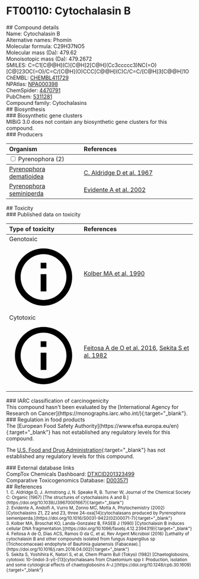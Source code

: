 
# FT00110: Cytochalasin B
<div class="molecule_image" style="float:left">
<img data-smiles= C=C1[C@@H](C)[C@H]2[C@H](CC3=CC=CC=C3)NC(=O)[C@]23OC(=O)/C=C/[C@H](O)CCC[C@@H](C)C/C=C/[C@H]3[C@@H]1O data-smiles-options="{ 'width': 350, 'height': 350 }" />
</div>
## Compound details
<div style="overflow:hidden">
Name: Cytochalasin B<br>
    Alternative names: Phomin<br>
Molecular formula: C29H37NO5<br>
Molecular mass (Da): 479.62<br>
Monoisotopic mass (Da): 479.2672<br>
<div class="break_all">
SMILES: C=C1[C@@H](C)[C@H]2[C@H](Cc3ccccc3)NC(=O)[C@]23OC(=O)/C=C/[C@H](O)CCC[C@@H](C)C/C=C/[C@H]3[C@@H]1O<br>
</div>
        ChEMBL: <a href=https://www.ebi.ac.uk/chembl/compound_report_card/CHEMBL411729 target="_blank">CHEMBL411729</a><br>
        NPAtlas: <a href=https://www.npatlas.org/explore/compounds/NPA000398 target="_blank">NPA000398</a><br>
        ChemSpider: <a href=https://www.chemspider.com/Chemical-Structure.4470791.html target="_blank">4470791</a><br>
        PubChem: <a href=https://pubchem.ncbi.nlm.nih.gov/compound/5311281 target="_blank">5311281</a><br>
    Compound family: Cytochalasins<br>
</div>

<div markdown="block" class="section">
## Biosynthesis
<div markdown="block" class="subsection">
### Biosynthetic gene clusters
<div markdown="block" class="indented_block">
MIBiG 3.0 does not contain any biosynthetic gene clusters for this compound.
</div>
</div>

<div markdown="block" class="subsection">
### Producers
<table>
<thead>
<tr>
<th style="text-align: left;" role="columnheader" width="40%" data-sort-default>Organism</th>
<th style="text-align: left;" role="columnheader" width="60%">References</th>
</tr>
</thead>
        <tbody class="header">
        <tr>
        <td style="text-align: left;" colspan="2">
        <input type="checkbox" data-toggle="toggle" id=Pyrenophora>
        <label for=Pyrenophora>Pyrenophora (2)</label>
        </td>
        </tr>
        </tbody>
        <tbody class="hide">
                <tr>
                <td style="text-align: left;"><a href="https://www.ncbi.nlm.nih.gov/Taxonomy/Browser/wwwtax.cgi?mode=Info&id=139229" target="_blank">Pyrenophora dematioidea</a></td>
                <td style="text-align: left;"><a href="#REF00331">C. Aldridge D et al. 1967</a></td>
                </tr>
                <tr>
                <td style="text-align: left;"><a href="https://www.ncbi.nlm.nih.gov/Taxonomy/Browser/wwwtax.cgi?mode=Info&id=91370" target="_blank">Pyrenophora seminiperda</a></td>
                <td style="text-align: left;"><a href="#REF00330">Evidente A et al. 2002</a></td>
                </tr>
        </tbody>
</table>
</div>
</div>

<div markdown="block" class="section">
## Toxicity
<div markdown="block" class="subsection">
### Published data on toxicity
<table>
<thead>
<tr>
<th style="text-align: left;" role="columnheader" width="40%" data-sort-default>Type of toxicity</th>
<th style="text-align: left;" role="columnheader" width="60%">References</th>
</tr>
</thead>
<tbody>
<tr>
<td style="text-align: left;">Genotoxic <span class="twemoji" title="Is able to cause DNA damage"><svg xmlns="http://www.w3.org/2000/svg" viewBox="0 0 24 24"><path d="M11 9h2V7h-2m1 13c-4.41 0-8-3.59-8-8s3.59-8 8-8 8 3.59 8 8-3.59 8-8 8m0-18A10 10 0 0 0 2 12a10 10 0 0 0 10 10 10 10 0 0 0 10-10A10 10 0 0 0 12 2m-1 15h2v-6h-2v6Z"></path></svg></span></td>
<td style="text-align: left;"><a href="#REF00094">Kolber MA et al. 1990</a></td>
</tr>
<tr>
<td style="text-align: left;">Cytotoxic <span class="twemoji" title="Toxic to cells"><svg xmlns="http://www.w3.org/2000/svg" viewBox="0 0 24 24"><path d="M11 9h2V7h-2m1 13c-4.41 0-8-3.59-8-8s3.59-8 8-8 8 3.59 8 8-3.59 8-8 8m0-18A10 10 0 0 0 2 12a10 10 0 0 0 10 10 10 10 0 0 0 10-10A10 10 0 0 0 12 2m-1 15h2v-6h-2v6Z"></path></svg></span></td>
<td style="text-align: left;"><a href="#REF00095">Feitosa A de O et al. 2016</a>, <a href="#REF00323">Sekita S et al. 1982</a></td>
</tr>
</tbody>
</table>
</div>

<div markdown="block" class="subsection">
### IARC classification of carcinogenicity
<div markdown="block" class="indented_block">
This compound hasn't been evaluated by the [International Agency for Research on Cancer](https://monographs.iarc.who.int/){:target="_blank"}.<br>
</div>
</div>

<div markdown="block" class="subsection">
### Regulation in food products
<div markdown="block" class="indented_block">
The [European Food Safety Authority](https://www.efsa.europa.eu/en){:target="_blank"} has not established any regulatory levels for this compound. <br>

The [U.S. Food and Drug Administration](https://www.fda.gov/){:target="_blank"} has not established any regulatory levels for this compound. <br>

</div>
</div>

<div markdown="block" class="subsection">
### External database links
<div markdown="block" class="indented_block">
CompTox Chemicals Dashboard: <a href=https://comptox.epa.gov/dashboard/chemical/details/DTXCID201323499 target="_blank">DTXCID201323499</a><br>
Comparative Toxicogenomics Database: <a href=https://ctdbase.org/detail.go?type=chem&amp;acc=D003571 target="_blank">D003571</a><br>
</div>
</div>
</div>

<div markdown="block" class="section">
## References
<div markdown="block" style="font-size: smaller;">
<span id=REF00331>
1. C. Aldridge D, J. Armstrong J, N. Speake R, B. Turner W, Journal of the Chemical Society C: Organic (1967) [The structures of cytochalasins A and B.](https://doi.org/10.1039/J39670001667){:target="_blank"}<br>
</span>

<span id=REF00330>
2. Evidente A, Andolfi A, Vurro M, Zonno MC, Motta A, Phytochemistry (2002) [Cytochalasins Z1, Z2 and Z3, three 24-oxa[14]cytochalasans produced by Pyrenophora semeniperda.](https://doi.org/10.1016/S0031-9422(02)00071-7){:target="_blank"}<br>
</span>

<span id=REF00094>
3. Kolber MA, Broschat KO, Landa-Gonzalez B, FASEB J (1990) [Cytochalasin B induces cellular DNA fragmentation.](https://doi.org/10.1096/fasebj.4.12.2394319){:target="_blank"}<br>
</span>

<span id=REF00095>
4. Feitosa A de O, Dias ACS, Ramos G da C, et al, Rev Argent Microbiol (2016) [Lethality of cytochalasin B and other compounds isolated from fungus Aspergillus sp (Trichocomaceae) endophyte of Bauhinia guianensis (Fabaceae).](https://doi.org/10.1016/j.ram.2016.04.002){:target="_blank"}<br>
</span>

<span id=REF00323>
5. Sekita S, Yoshihira K, Natori S, et al, Chem Pharm Bull (Tokyo) (1982) [Chaetoglobosins, cytotoxic 10-(indol-3-yl)-[13]cytochalasans from Chaetomium spp I: Production, isolation and some cytological effects of chaetoglobosins A-J.](https://doi.org/10.1248/cpb.30.1609){:target="_blank"}<br>
</span>

</div>
</div>

<script type="text/javascript" src="https://unpkg.com/smiles-drawer@2.0.1/dist/smiles-drawer.min.js"></script>
<script>
    SmiDrawer.apply();
</script>